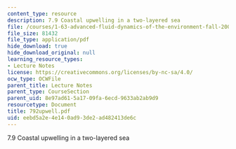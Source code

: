 ```yaml
---
content_type: resource
description: 7.9 Coastal upwelling in a two-layered sea
file: /courses/1-63-advanced-fluid-dynamics-of-the-environment-fall-2002/eebd5a2e4e140ad93de2ad482413de6c_792upwell.pdf
file_size: 81432
file_type: application/pdf
hide_download: true
hide_download_original: null
learning_resource_types:
- Lecture Notes
license: https://creativecommons.org/licenses/by-nc-sa/4.0/
ocw_type: OCWFile
parent_title: Lecture Notes
parent_type: CourseSection
parent_uid: 8e97ad61-5a17-09fa-6ecd-9633ab2ab9d9
resourcetype: Document
title: 792upwell.pdf
uid: eebd5a2e-4e14-0ad9-3de2-ad482413de6c
---
```

7.9 Coastal upwelling in a two-layered sea